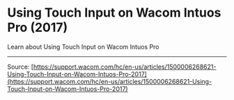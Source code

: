 # Using Touch Input on Wacom Intuos Pro (2017)

Learn about Using Touch Input on Wacom Intuos Pro

---
Source: [https://support.wacom.com/hc/en-us/articles/1500006268621-Using-Touch-Input-on-Wacom-Intuos-Pro-2017](https://support.wacom.com/hc/en-us/articles/1500006268621-Using-Touch-Input-on-Wacom-Intuos-Pro-2017)

